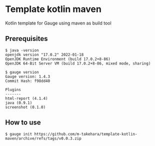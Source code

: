 # Template kotlin maven

Kotlin template for Gauge using maven as build tool

## Prerequisites

```
$ java -version
openjdk version "17.0.2" 2022-01-18
OpenJDK Runtime Environment (build 17.0.2+8-86)
OpenJDK 64-Bit Server VM (build 17.0.2+8-86, mixed mode, sharing)

$ gauge version
Gauge version: 1.4.3
Commit Hash: f98dd40

Plugins
-------
html-report (4.1.4)
java (0.9.1)
screenshot (0.1.0)
```

## How to use

```
$ gauge init https://github.com/m-takehara/template-kotlin-maven/archive/refs/tags/v0.0.3.zip
```
